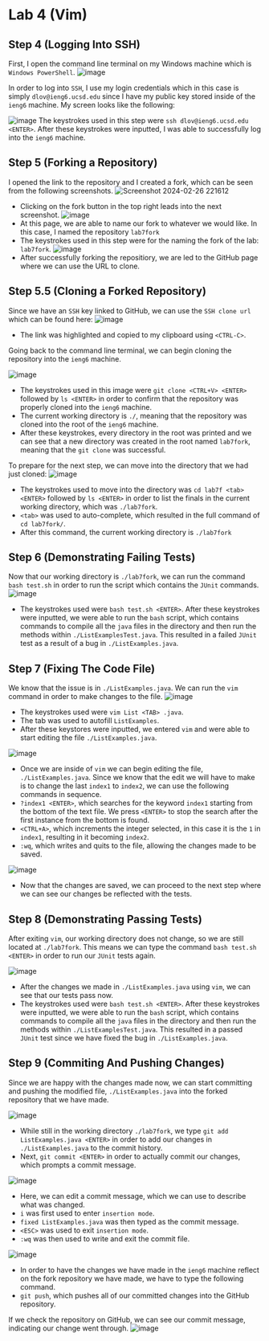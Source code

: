 # Lab 4 (Vim)

## Step 4 (Logging Into SSH)

First, I open the command line terminal on my Windows machine which is ```Windows PowerShell```.
![image](https://github.com/lov-daniel/cse15l-lab-reports/assets/83891229/ea5abcb2-46d5-40ec-bc91-705c3250e681)

In order to log into ```SSH```, I use my login credentials which in this case is simply ```dlov@ieng6.ucsd.edu``` since I have my public key stored inside of the ```ieng6``` machine. My screen looks like the following:

![image](https://github.com/lov-daniel/cse15l-lab-reports/assets/83891229/cfdce9f9-c6c2-4e32-aedb-9a7de5a7c56d)
The keystrokes used in this step were ```ssh dlov@ieng6.ucsd.edu <ENTER>```. After these keystrokes were inputted, I was able to successfully log into the ```ieng6``` machine.
## Step 5 (Forking a Repository)
I opened the link to the repository and I created a fork, which can be seen from the following screenshots.
![Screenshot 2024-02-26 221612](https://github.com/lov-daniel/cse15l-lab-reports/assets/83891229/a61773ce-c0da-4c39-8bd6-36c889f27217)
 - Clicking on the fork button in the top right leads into the next screenshot.
![image](https://github.com/lov-daniel/cse15l-lab-reports/assets/83891229/46b3b87d-9b4e-4eda-9bdd-5cf383702e22)
 - At this page, we are able to name our fork to whatever we would like. In this case, I named the repository ```lab7fork```
 - The keystrokes used in this step were for the naming the fork of the lab: ```lab7fork```.
![image](https://github.com/lov-daniel/cse15l-lab-reports/assets/83891229/2318e0ea-e2a9-4f6f-889d-244f60a15cb5)
 - After successfully forking the repositiory, we are led to the GitHub page where we can use the URL to clone.
## Step 5.5 (Cloning a Forked Repository)
Since we have an ```SSH``` key linked to GitHub, we can use the ```SSH clone url``` which can be found here:
![image](https://github.com/lov-daniel/cse15l-lab-reports/assets/83891229/072bb6c7-7195-49cf-9310-638577d38970)
 - The link was highlighted and copied to my clipboard using ```<CTRL-C>```.

Going back to the command line terminal, we can begin cloning the repository into the ```ieng6``` machine.

![image](https://github.com/lov-daniel/cse15l-lab-reports/assets/83891229/68c90c61-844a-4162-931b-84c2d6fbd751)
 - The keystrokes used in this image were ```git clone <CTRL+V> <ENTER>``` followed by ```ls <ENTER>``` in order to confirm that the repository was properly cloned into the ```ieng6``` machine.
 - The current working directory is ```./```, meaning that the repository was cloned into the root of the ```ieng6``` machine.
 - After these keystrokes, every directory in the root was printed and we can see that a new directory was created in the root named ```lab7fork```, meaning that the ```git clone``` was successful.

To prepare for the next step, we can move into the directory that we had just cloned:
![image](https://github.com/lov-daniel/cse15l-lab-reports/assets/83891229/7dd9c306-eb15-4c4f-a966-fd4ee94ede69)
 - The keystrokes used to move into the directory was ```cd lab7f <tab> <ENTER>``` followed by ```ls <ENTER>``` in order to list the finals in the current working directory, which was ```./lab7fork```.
 - ```<tab>``` was used to auto-complete, which resulted in the full command of ```cd lab7fork/```.
 - After this command, the current working directory is ```./lab7fork```

## Step 6 (Demonstrating Failing Tests)
Now that our working directory is ```./lab7fork```, we can run the command ```bash test.sh``` in order to run the script which contains the ```JUnit``` commands.
![image](https://github.com/lov-daniel/cse15l-lab-reports/assets/83891229/83d136ad-eaf7-4330-bfd3-21d9b335b266)
 - The keystrokes used were ```bash test.sh <ENTER>```. After these keystrokes were inputted, we were able to run the ```bash``` script, which contains commands to compile all the ```java``` files in the directory and then run the methods within ```./ListExamplesTest.java```. This resulted in a failed ```JUnit``` test as a result of a bug in ```./ListExamples.java```.

## Step 7 (Fixing The Code File)
We know that the issue is in ```./ListExamples.java```. We can run the ```vim``` command in order to make changes to the file.
![image](https://github.com/lov-daniel/cse15l-lab-reports/assets/83891229/ef3dd660-7d2f-423e-b4b6-c55c0c2fd4db)
 - The keystrokes used were ```vim List <TAB> .java```.
 - The tab was used to autofill ```ListExamples```.
 - After these keystores were inputted, we entered ```vim``` and were able to start editing the file ```./ListExamples.java```.

![image](https://github.com/lov-daniel/cse15l-lab-reports/assets/83891229/1f659461-1565-449a-b933-fbd13f5340d2)
 - Once we are inside of ```vim``` we can begin editing the file, ```./ListExamples.java```. Since we know that the edit we will have to make is to change the last ```index1``` to ```index2```, we can use the following commands in sequence.
 - ```?index1 <ENTER>```, which searches for the keyword ```index1``` starting from the bottom of the text file. We press ```<ENTER>``` to stop the search after the first instance from the bottom is found.
 - ```<CTRL+A>```, which increments the integer selected, in this case it is the ```1``` in  ```index1```, resulting in it becoming ```index2```.
 - ```:wq```, which writes and quits to the file, allowing the changes made to be saved.

![image](https://github.com/lov-daniel/cse15l-lab-reports/assets/83891229/12b319e0-11f1-410b-92ff-66efce90252c)
 - Now that the changes are saved, we can proceed to the next step where we can see our changes be reflected with the tests.

## Step 8 (Demonstrating Passing Tests)
After exiting ```vim```, our working directory does not change, so we are still located at ```./lab7fork```. This means we can type the command ```bash test.sh <ENTER>``` in order to run our ```JUnit``` tests again.

![image](https://github.com/lov-daniel/cse15l-lab-reports/assets/83891229/de3bbec3-4cf3-4e4f-92cd-82e59d92af99)
 - After the changes we made in ```./ListExamples.java``` using ```vim```, we can see that our tests pass now.
 - The keystrokes used were ```bash test.sh <ENTER>```. After these keystrokes were inputted, we were able to run the ```bash``` script, which contains commands to compile all the ```java``` files in the directory and then run the methods within ```./ListExamplesTest.java```. This resulted in a passed ```JUnit``` test since we have fixed the bug in ```./ListExamples.java```.

## Step 9 (Commiting And Pushing Changes)
Since we are happy with the changes made now, we can start committing and pushing the modified file, ```./ListExamples.java``` into the forked repository that we have made.

![image](https://github.com/lov-daniel/cse15l-lab-reports/assets/83891229/1bca331a-640e-4283-a18d-82e48dd14d0c)
 - While still in the working directory ```./lab7fork```, we type ```git add ListExamples.java <ENTER>``` in order to add our changes in ```./ListExamples.java``` to the commit history.
 - Next, ```git commit <ENTER>``` in order to actually commit our changes, which prompts a commit message.

![image](https://github.com/lov-daniel/cse15l-lab-reports/assets/83891229/16ebf4fe-e1a0-4ae1-acc3-e030cdd9c4b3)
 - Here, we can edit a commit message, which we can use to describe what was changed.
 - ```i``` was first used to enter ```insertion mode```.
 - ```fixed ListExamples.java``` was then typed as the commit message.
 - ```<ESC>``` was used to exit ```insertion mode```.
 - ```:wq``` was then used to write and exit the commit file.

![image](https://github.com/lov-daniel/cse15l-lab-reports/assets/83891229/c538be4d-3aa5-4203-9393-e1c03884b21f)
 - In order to have the changes we have made in the ```ieng6``` machine reflect on the fork repository we have made, we have to type the following command.
 - ```git push```, which pushes all of our committed changes into the GitHub repository.

If we check the repository on GitHub, we can see our commit message, indicating our change went through.
![image](https://github.com/lov-daniel/cse15l-lab-reports/assets/83891229/32f7b5e5-f321-4ebc-a6af-e825896d3f1a)
